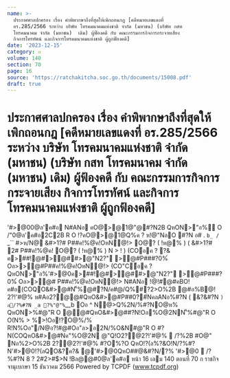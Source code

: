 ```yaml
---
name: >-
  ประกาศศาลปกครอง เรื่อง คำพิพากษาถึงที่สุดให้เพิกถอนกฎ [คดีหมายเลขแดงที่
  อร.285/2566 ระหว่าง บริษัท โทรคมนาคมแห่งชาติ จำกัด (มหาชน) (บริษัท กสท
  โทรคมนาคม จำกัด (มหาชน)  เดิม) ผู้ฟ้องคดี กับ คณะกรรมการกิจการกระจายเสียง
  กิจการโทรทัศน์ และกิจการโทรคมนาคมแห่งชาติ ผู้ถูกฟ้องคดี]
date: '2023-12-15'
category: ก
volume: 140
section: 70
page: 16
source: 'https://ratchakitcha.soc.go.th/documents/15008.pdf'
draft: true
---
```


# ประกาศศาลปกครอง เรื่อง คำพิพากษาถึงที่สุดให้เพิกถอนกฎ [คดีหมายเลขแดงที่ อร.285/2566 ระหว่าง บริษัท โทรคมนาคมแห่งชาติ จำกัด (มหาชน) (บริษัท กสท โทรคมนาคม จำกัด (มหาชน)  เดิม) ผู้ฟ้องคดี กับ คณะกรรมการกิจการกระจายเสียง กิจการโทรทัศน์ และกิจการโทรคมนาคมแห่งชาติ ผู้ถูกฟ้องคดี]

'#>@00@ล'ค#อ N#ANอ คO@>@1@"@#?N2B QหON>"อ% O /"0@ล'ค#อ2C2B R O !?คO@>@1@Q%ค ? ห!@"NลO #?N อ# . `b_ / `_`` #>ห/N@ &#>1?# P##ค!%@ค!OหN@!> O@? ( !ห@% ) ( &#>1?# 2# P##ค!%@ค! O@? ( !ห@% ) N > ! ) (CO้อค ? ?& ค>##!@#>@##>@"N2?" >@#P###?0%์ Oล>>@#P##ค!%@ค!OหN@!> (CO"C้อค ? QหON>"อ%'#>@0ค>##!@#>@##>@"N2?" >@#P###?0%์ Oล>>@# P##ค!%@ค!OหN@!> N#ANอ !@!#@#คBO!ค#อ(COQO&#>@#N'็%@#?N/ค#@/Q%#?2>O%2B @#อ%B@! 2?!'#@% ห#Aอ2?@@#QหO&#>@#P##0?#์NคลANอ%#?N ( &?&#?N ` ) ล/?%#?N _a ?%"@"% `__b Oอ ^ N@>Q%2N/%#?NO@ห% QหON>%#@"R O @@#QหO&#>@##?N!Oอ%O@2NN'็%#@"R O O(N% > %>!Oอ!?O@%/% R!N%Oอ"/N@อ?!#@#Oอ"ล>อ2N/%O&N#@"R O #?N(COQหO&#>@#Nค"%O@2N @"Q!O2?@2?!'#@%  /?%2B #O@" Nอ%2>O%2B 2?@2?!'#@% #?O%?O QหO!?(ล%?&O!N/?%#?N'#>@0!?(ลQO&?ค?& @'#>@0QหO##@&#?N/?% '#>@0  /?%#?N 8 $?%/@ค!  . 0 . `_` 6 &>$ 2#2>#$>N !Bล@@#0@ล'ค#อ หน้า 16 เลม 140 ตอนที่ 70 ก ราชกิจจานุเบกษา 15 ธันวาคม 2566 Powered by TCPDF (www.tcpdf.org)

